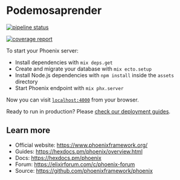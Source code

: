 # Podemosaprender

[![pipeline status](https://gitlab.com/idcmardelplata/podemos_aprender/badges/master/pipeline.svg)](https://gitlab.com/idcmardelplata/podemos_aprender/-/commits/master)

[![coverage report](https://gitlab.com/idcmardelplata/podemos_aprender/badges/master/coverage.svg)](https://gitlab.com/idcmardelplata/podemos_aprender/-/commits/master)

To start your Phoenix server:

  * Install dependencies with `mix deps.get`
  * Create and migrate your database with `mix ecto.setup`
  * Install Node.js dependencies with `npm install` inside the `assets` directory
  * Start Phoenix endpoint with `mix phx.server`

Now you can visit [`localhost:4000`](http://localhost:4000) from your browser.

Ready to run in production? Please [check our deployment guides](https://hexdocs.pm/phoenix/deployment.html).

## Learn more

  * Official website: https://www.phoenixframework.org/
  * Guides: https://hexdocs.pm/phoenix/overview.html
  * Docs: https://hexdocs.pm/phoenix
  * Forum: https://elixirforum.com/c/phoenix-forum
  * Source: https://github.com/phoenixframework/phoenix
